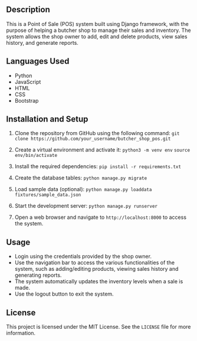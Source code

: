 ## Description
This is a Point of Sale (POS) system built using Django framework, with the purpose of helping a butcher shop to manage their sales and inventory. The system allows the shop owner to add, edit and delete products, view sales history, and generate reports. 

## Languages Used
- Python
- JavaScript
- HTML
- CSS
- Bootstrap

## Installation and Setup
1. Clone the repository from GitHub using the following command:
`git clone https://github.com/your_username/butcher_shop_pos.git`

2. Create a virtual environment and activate it:
`python3 -m venv env`
`source env/bin/activate`

3. Install the required dependencies:
`pip install -r requirements.txt`

4. Create the database tables:
`python manage.py migrate`

5. Load sample data (optional):
`python manage.py loaddata fixtures/sample_data.json`

6. Start the development server:
`python manage.py runserver`

7. Open a web browser and navigate to `http://localhost:8000` to access the system.

## Usage
- Login using the credentials provided by the shop owner.
- Use the navigation bar to access the various functionalities of the system, such as adding/editing products, viewing sales history and generating reports.
- The system automatically updates the inventory levels when a sale is made.
- Use the logout button to exit the system.

## License
This project is licensed under the MIT License. See the `LICENSE` file for more information.
